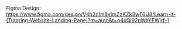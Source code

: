 Figma Design: https://www.figma.com/design/V4h2dIm8vImZzKZk3wT6U8/Learn-It-(Tutoring-Website-Landing-Page)?m=auto&t=o4xQi92pWeYFWjrf-1
